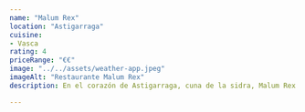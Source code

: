 ```yaml
---
name: "Malum Rex"
location: "Astigarraga"
cuisine: 
- Vasca
rating: 4
priceRange: "€€"
image: "../../assets/weather-app.jpeg"
imageAlt: "Restaurante Malum Rex"
description: En el corazón de Astigarraga, cuna de la sidra, Malum Rex ('el rey de la manzana') rinde homenaje al producto con una parrilla moderna y alma tradicional. Aquí, la txuleta a la brasa es tratada con maestría, ofreciendo una experiencia vasca auténtica y refinada.

---
```



